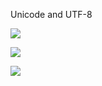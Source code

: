 Unicode and UTF-8

![](https://gitee.com/qytanggit/Python_Basic/raw/master/image/Charpter4/unicode0.jpg)

![](https://gitee.com/qytanggit/Python_Basic/raw/master/image/Charpter4/unicode1.jpg)

![](https://gitee.com/qytanggit/Python_Basic/raw/master/image/Charpter4/unicode2.jpg)
